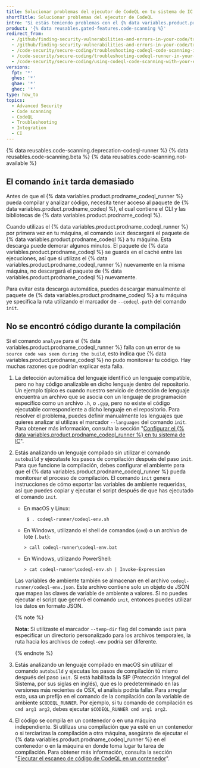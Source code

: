 ```yaml
---
title: Solucionar problemas del ejecutor de CodeQL en tu sistema de IC
shortTitle: Solucionar problemas del ejecutor de CodeQL
intro: 'Si estás teniendo problemas con el {% data variables.product.prodname_codeql_runner %}, puedes solucionarlos si utilizas estos tips.'
product: '{% data reusables.gated-features.code-scanning %}'
redirect_from:
  - /github/finding-security-vulnerabilities-and-errors-in-your-code/troubleshooting-code-scanning-in-your-ci-system
  - /github/finding-security-vulnerabilities-and-errors-in-your-code/troubleshooting-codeql-code-scanning-in-your-ci-system
  - /code-security/secure-coding/troubleshooting-codeql-code-scanning-in-your-ci-system
  - /code-security/secure-coding/troubleshooting-codeql-runner-in-your-ci-system
  - /code-security/secure-coding/using-codeql-code-scanning-with-your-existing-ci-system/troubleshooting-codeql-runner-in-your-ci-system
versions:
  fpt: '*'
  ghes: '*'
  ghae: '*'
  ghec: '*'
type: how_to
topics:
  - Advanced Security
  - Code scanning
  - CodeQL
  - Troubleshooting
  - Integration
  - CI
---
```


<!--For this article in earlier GHES versions, see /content/github/finding-security-vulnerabilities-and-errors-in-your-code-->

{% data reusables.code-scanning.deprecation-codeql-runner %}
{% data reusables.code-scanning.beta %}
{% data reusables.code-scanning.not-available %}

## El comando `init` tarda demasiado

Antes de que el {% data variables.product.prodname_codeql_runner %} pueda compilar y analizar código, necesita tener acceso al paquete de {% data variables.product.prodname_codeql %}, el cual contiene el CLI y las bibliotecas de {% data variables.product.prodname_codeql %}.

Cuando utilizas el {% data variables.product.prodname_codeql_runner %} por primera vez en tu máquina, el comando `init` descargará el paquete de {% data variables.product.prodname_codeql %} a tu máquina. Esta descarga puede demorar algunos minutos. El paquete de {% data variables.product.prodname_codeql %} se guarda en el caché entre las ejecuciones, así que si utilizas el {% data variables.product.prodname_codeql_runner %} nuevamente en la misma máquina, no descargará el paquete de {% data variables.product.prodname_codeql %} nuevamente.

Para evitar esta descarga automática, puedes descargar manualmente el paquete de {% data variables.product.prodname_codeql %} a tu máquina ye specifica la ruta utilizando el marcador de `--codeql-path` del comando `init`.

## No se encontró código durante la compilación

Si el comando `analyze` para el {% data variables.product.prodname_codeql_runner %} falla con un error de `No source code was seen during the build`, esto indica que {% data variables.product.prodname_codeql %} no pudo monitorear tu código. Hay muchas razones que podrían explicar esta falla.

1. La detección automática del lenguaje identificó un lenguaje compatible, pero no hay código analizable en dicho lenguaje dentro del repositorio. Un ejemplo típico es cuando nuestro servicio de detección de lenguaje encuentra un archivo que se asocia con un lenguaje de programación específico como un archivo `.h`, o `.gyp`, pero no existe el código ejecutable correspondiente a dicho lenguaje en el repositorio. Para resolver el problema, puedes definir manualmente los lenguajes que quieres analizar si utilizas el marcador `--languages` del comando `init`. Para obtener más información, consulta la sección "[Configurar el {% data variables.product.prodname_codeql_runner %} en tu sistema de IC](/code-security/secure-coding/configuring-codeql-runner-in-your-ci-system)".

1. Estás analizando un lenguaje compilado sin utilizar el comando `autobuild` y ejecutaste los pasos de compilación después del paso `init`. Para que funcione la compilación, debes configurar el ambiente para que el {% data variables.product.prodname_codeql_runner %} pueda monitorear el proceso de compilación. El comando `init` genera instrucciones de cómo exportar las variables de ambiente requeridas, así que puedes copiar y ejecutar el script después de que has ejecutado el comando `init`.
   - En macOS y Linux:
     ```shell
      $ . codeql-runner/codeql-env.sh
     ```
   - En Windows, utilizando el shell de comandos (`cmd`) o un archivo de lote (`.bat`):
     ```shell
     > call codeql-runner\codeql-env.bat
     ```
   - En Windows, utilizando PowerShell:
     ```shell
     > cat codeql-runner\codeql-env.sh | Invoke-Expression
     ```

   Las variables de ambiente también se almacenan en el archivo `codeql-runner/codeql-env.json`. Este archivo contiene solo un objeto de JSON que mapea las claves de variable de ambiente a valores. Si no puedes ejecutar el script que generó el comando `init`, entonces puedes utilizar los datos en formato JSON.

   {% note %}

   **Nota:** Si utilizaste el marcador `--temp-dir` flag del comando `init` para especificar un directorio personalizado para los archivos temporales, la ruta hacia los archivos de `codeql-env` podría ser diferente.

   {% endnote %}

1. Estás analizando un lenguaje compilado en macOS sin utilizar el comando `autobuild` y ejecutas los pasos de compilación tú mismo después del paso `init`. Si está habilitada la SIP (Protección Integral del Sistema, por sus siglas en inglés), que es lo predeterminado en las versiones más recientes de OSX, el análisis podría fallar. Para arreglar esto, usa un prefijo en el comando de la compilación con la variable de ambiente `$CODEQL_RUNNER`. Por ejemplo, si tu comando de compilación es `cmd arg1 arg2`, debes ejecutar `$CODEQL_RUNNER cmd arg1 arg2`.

1. El código se compila en un contenedor o en una máquina independiente. Si utilizas una compilación que ya esté en un contenedor o si terciarizas la compilación a otra máquina, asegúrate de ejecutar el {% data variables.product.prodname_codeql_runner %} en el contenedor o en la máquina en donde toma lugar tu tarea de compilación. Para obtener más información, consulta la sección "[Ejecutar el escaneo de código de CodeQL en un contenedor](/code-security/secure-coding/running-codeql-code-scanning-in-a-container)".
